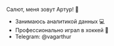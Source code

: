    Салют, меня зовут Артур! 👋
- Занимаюсь аналитикой данных 💻
- Профессионально играл в хоккей 🏒
- Telegram: @vagarthur

<!---
vagarthur/vagarthur is a ✨ special ✨ repository because its `README.md` (this file) appears on your GitHub profile.
You can click the Preview link to take a look at your changes.
--->
